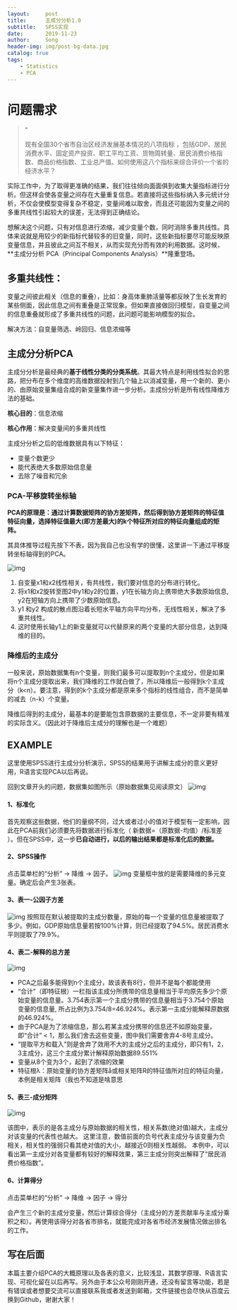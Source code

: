```yaml
---
layout:     post
title:      主成分分析1.0
subtitle:   SPSS实现
date:       2019-11-23
author:     Song
header-img: img/post-bg-data.jpg
catalog: true
tags:
    - Statistics
    - PCA
---
```


# 问题需求 

> “
>
> 现有全国30个省市自治区经济发展基本情况的八项指标 ，包括GDP、居民消费水平、固定资产投资、职工平均工资、货物周转量、居民消费价格指数、商品价格指数、工业总产值。如何使用这八个指标来综合评价一个省的经济水平？

实际工作中，为了取得更准确的结果，我们往往倾向面面俱到收集大量指标进行分析。但这样会使各变量之间存在大量重复信息。若直接将这些指标纳入多元统计分析，不仅会使模型变得复杂不稳定，变量间难以取舍，而且还可能因为变量之间的多重共线性引起较大的误差，无法得到正确结论。

想解决这个问题，只有对信息进行浓缩，减少变量个数，同时消除多重共线性。具体来说就是用较少的新指标代替较多的旧变量，同时，这些新指标要尽可能反映原变量信息，并且彼此之间互不相关，从而实现充分而有效的利用数据。这时候，**主成分分析 PCA（Principal Components Analysis）**隆重登场。



## 多重共线性：

变量之间彼此相关（信息的重叠），比如：身高体重肺活量等都反映了生长发育的某些侧面，因此信息之间有重叠是正常现象。但如果直接做回归模型，自变量之间的信息重叠就形成了多重共线性的问题，此问题可能影响模型的拟合。

解决方法：自变量筛选、岭回归、信息浓缩等



## 主成分分析PCA

主成分分析是最经典的**基于线性分类的分类系统**。其最大特点是利用线性拟合的思路，把分布在多个维度的高维数据投射到几个轴上以消减变量，用一个新的、更小的、由原始变量集组合成的新变量集作进一步分析。主成份分析是所有线性降维方法的基础。

**核心目的**：信息浓缩

**核心作用**：解决变量间的多重共线性

主成分分析之后的低维数据具有以下特征：

- 变量个数更少
- 能代表绝大多数原始信息量
- 去除了噪音和冗余



### PCA-平移旋转坐标轴

**PCA的原理是：通过计算数据矩阵的协方差矩阵，然后得到协方差矩阵的特征值特征向量，选择特征值最大(即方差最大)的k个特征所对应的特征向量组成的矩阵。**

其具体推导过程先按下不表，因为我自己也没有学的很懂，这里讲一下通过平移旋转坐标轴得到的PCA。

![img](/img/post/2019-11-25/1.jpg)



1. 自变量x1和x2线性相关，有共线性，我们要对信息的分布进行转化。
2. 将x1和x2旋转至图2中y1和y2的位置，y1在长轴方向上携带绝大多数原始信息, y2在短轴方向上携带了少数原始信息。
3. y1 和y2 构成的散点图沿着长短水平轴方向平均分布，无线性相关，解决了多重共线性。
4. 这时使用长轴y1上的新变量就可以代替原来的两个变量的大部分信息，达到降维的目的。

### 降维后的主成分

一般来说，原始数据集有n个变量，则我们最多可以提取到n个主成分，但是如果将n个主成分提取出来，我们降维的工作就白做了，所以降维后一般得到k个主成分（k<n）。要注意，得到的k个主成分都是原来多个指标的线性组合，而不是简单的减去（n-k）个变量。

降维后得到的主成分，最基本的是要能包含原数据的主要信息，不一定非要有精准的实际含义。（因此对于降维后主成分的理解也是一个难题）



## EXAMPLE

这里使用SPSS进行主成分分析演示，SPSS的结果用于讲解主成分的意义更好用，R语言实现PCA以后再说。

回到文章开头的问题，数据集如图所示（原始数据集见阅读原文）
![img](/img/post/2019-11-25/2.jpg)


#### 1、标准化

首先观察这些数据，他们的量纲不同，过大或者过小的值对于模型有一定影响，因此在PCA前我们必须要先将数据进行标准化（ 新数据=（原数据-均值）/标准差 ）。但在SPSS中，这一步**已自动进行，以后的输出结果都是标准化后的数据。**



#### 2、SPSS操作

点击菜单栏的“分析” -> 降维 -> 因子。
![img](/img/post/2019-11-25/3.jpg)
变量框中放的是需要降维的多元变量。确定后会产生3张表。



#### 3、表一-公因子方差
![img](/img/post/2019-11-25/4.jpg)
按照现在默认被提取的主成分数量，原始的每一个变量的信息量被提取了多少。例如，GDP原始信息量若按100%计算，则已经提取了94.5%。居民消费水平则提取了79.9%。



#### 4、表二-解释的总方差
![img](/img/post/2019-11-25/5.jpg)

- PCA之后最多能得到n个主成分，故该表有8行，但并不是每个都能使用
- “合计”（即特征根）一栏指该主成分所携带的信息量相当于平均原先多少个原始变量的信息量。3.754表示第一个主成分携带的信息量相当于3.754个原始变量的信息量, 所占比例为3.754/8=46.924%。表示第一主成分能解释原数据的46.924%。
- 由于PCA是为了浓缩信息，那么若某主成分携带的信息还不如原始变量，即“合计” < 1，那么我们舍去这些变量，图中我们需要舍弃4-8号主成分。
- “提取平方和载入”则是舍弃了效用不大的主成分之后的主成分，即只有1，2，3主成分，这三个主成分累计解释原始数据89.551%
- 变量从8个变为3个，起到了浓缩的效果
- 特征根λ：原始变量的协方差矩阵å或相关矩阵R的特征值所对应的特征向量，本例是相关矩阵（我也不知道是啥意思



#### 5、表三-成分矩阵
![img](/img/post/2019-11-25/6.jpg)

该图中，表示的是各主成分与原始数据的相关性，相关系数(绝对值)越大，主成分对该变量的代表性也越大。
这里注意，数值前面的负号代表主成分与该变量为负相关，相关性的强弱只看其绝对值的大小，越接近0则相关性越弱。
本例中，可以看出第一主成分对各变量都有较好的解释效果，第三主成分则突出解释了“居民消费价格指数”。



#### 6、计算得分

点击菜单栏的“分析” -> 降维 -> 因子 -> 得分

会产生三个新的主成分变量，然后计算综合得分（主成分的方差贡献率与主成分乘积之和）。再使用该得分对各省市排名，就能完成对各省市经济发展情况做出排名的工作。



## 写在后面

本篇主要介绍PCA的大概原理以及各表的意义，比较浅显，其数学原理、R语言实现、可视化留在以后再写。另外由于本公众号刚刚开通，还没有留言等功能，若是有错误或者想要交流可以直接联系我或者发送到邮箱，文件链接也会尽快从百度云换到Github，谢谢大家！